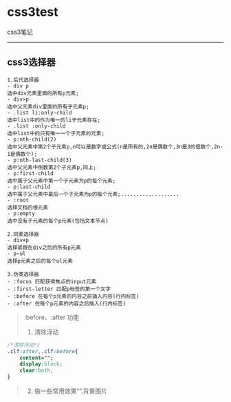 # css3test
css3笔记

-------------------------

## css3选择器
	1.后代选择器
	- div p
	选中div元素里面的所有p元素;
	- div>p
	选中父元素div里面的所有子元素p;
	- .list li:only-child
	选中list中的作为唯一的li子元素存在;
	- .list :only-child
	选中list中的只有唯一一个子元素的元素;
	- p:nth-child(2)
	选中父元素中第2个子元素p,n可以是数字或公式(n是所有的,2n是偶数个,3n是3的倍数个,2n-1是偶数个);
	- p:nth-last-child(3)
	选中父元素中倒数第2个子元素p,同上;
	- p:first-child
	选中属于父元素中第一个子元素为p的每个元素;
	- p:last-child
	选中属于父元素中最后一个子元素为p的每个元素;...................
	- :root
	选择文档的根元素 
	- p:empty
	选中没有子元素的每个p元素(包括文本节点)
	
	2.同辈选择器
	- div+p
	选择紧跟在div之后的所有p元素
	- p~ul
	选择p元素之后的每个ul元素
	
	3.伪类选择器
	- :focus 匹配获得焦点的input元素
	- :first-letter 匹配p标签的第一个文字
	- :before 在每个p元素的内容之前插入内容(行内标签)
	- :after 在每个p元素的内容之后插入(行内标签)

> :before、:after 功能
> 1. 清除浮动
```css
/*清除浮动*/
.clf:after,.clf:before{
	content="";
	display:block;
	clear:both;
}
```
> 2. 做一些常用效果“”,背景图片



